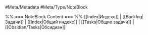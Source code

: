 #Meta/Metadata #Meta/Type/NoteBlock

%% === NoteBlock Content === %%
[[Index|Индекс]] | [[Backlog|Задачи]] | [[Index|Общий индекс]] | [[Tasks|Общие задачи]] | [[Obsidian/Tasks|Обсидиан]]